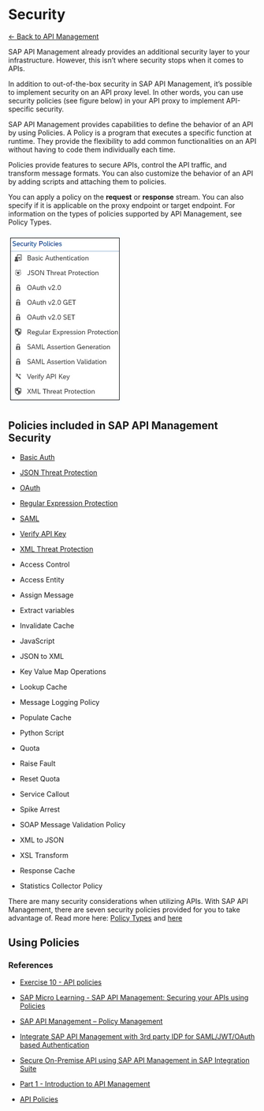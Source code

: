 # Security

[<- Back to API Management](../../sap-btp-api-management-readme.md)

SAP API Management already provides an additional security layer to your infrastructure. However, this isn’t where security stops when it comes to APIs.

In addition to out-of-the-box security in SAP API Management, it’s possible to implement security on an API proxy level. In other words, you can use security policies (see figure below) in your API proxy to implement API-specific security.

SAP API Management provides capabilities to define the behavior of an API by using Policies. A Policy is a program that executes a specific function at runtime. They provide the flexibility to add common functionalities on an API without having to code them individually each time.

Policies provide features to secure APIs, control the API traffic, and transform message formats. You can also customize the behavior of an API by adding scripts and attaching them to policies.

You can apply a policy on the **request** or **response** stream. You can also specify if it is applicable on the proxy endpoint or target endpoint. For information on the types of policies supported by API Management, see Policy Types.

![apim-security-policies](./images/apim-security-policies.png)

## Policies included in SAP API Management Security

* [Basic Auth](./apim-security-basic-authentication.md)
* [JSON Threat Protection](./apim-security-json-threat-protection.md)
* [OAuth](./apim-security-oauth.md)
* [Regular Expression Protection](./apim-security-regular-expr-protection.md)
* [SAML](./apim-security-saml.md)
* [Verify API Key](./apim-security-verify-api-key.md)
* [XML Threat Protection](./apim-security-xml-threat-protection.md)

* Access Control
* Access Entity
* Assign Message
* Extract variables
* Invalidate Cache
* JavaScript
* JSON to XML
* Key Value Map Operations
* Lookup Cache
* Message Logging Policy
* Populate Cache
* Python Script
* Quota
* Raise Fault
* Reset Quota
* Service Callout
* Spike Arrest
* SOAP Message Validation Policy
* XML to JSON
* XSL Transform
* Response Cache
* Statistics Collector Policy


There are many security considerations when utilizing APIs. With SAP API Management, there are seven security policies provided for you to take advantage of. Read more here: [Policy Types](https://help.sap.com/docs/sap-api-management/sap-api-management/policy-types?version=Cloud) and [here](https://community.sap.com/t5/technology-blogs-by-sap/sap-cloud-platform-api-management-api-security-best-practices-blog-series/ba-p/13313891)


## Using Policies









### References

* [Exercise 10 - API policies](https://github.com/SAP-samples/manage-apis-codejam/blob/main/exercises/10-api-policies/README.md)

* [SAP Micro Learning - SAP API Management: Securing your APIs using Policies](https://microlearning.opensap.com/media/SP+PI+Management+Securing+your+PIs+using+Policies/1_rla8fy64)

* [SAP API Management – Policy Management](https://community.sap.com/t5/technology-blogs-by-sap/sap-api-management-policy-management/ba-p/13182049)

* [Integrate SAP API Management with 3rd party IDP for SAML/JWT/OAuth based Authentication](https://www.youtube.com/watch?v=792SHsUWFB0)

* [Secure On-Premise API using SAP API Management in SAP Integration Suite](https://community.sap.com/t5/technology-blogs-by-members/secure-on-premise-api-using-sap-api-management-in-sap-integration-suite/ba-p/13524781)

* [Part 1 - Introduction to API Management](https://community.sap.com/t5/technology-blogs-by-sap/part-1-introduction-to-api-management/ba-p/13298349)

* [API Policies](https://learning.sap.com/learning-journeys/developing-with-sap-integration-suite/using-policies_cd5fde51-b3d2-40d3-bd71-3f2870c2b51b)